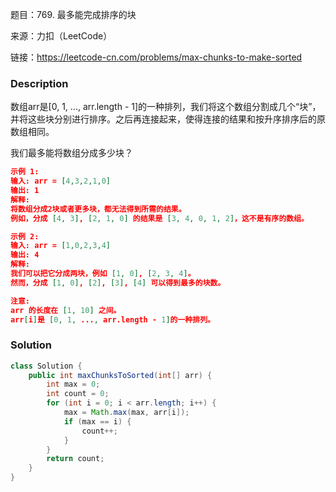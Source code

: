 题目：769. 最多能完成排序的块

来源：力扣（LeetCode）

链接：https://leetcode-cn.com/problems/max-chunks-to-make-sorted


### Description

数组arr是[0, 1, ..., arr.length - 1]的一种排列，我们将这个数组分割成几个“块”，并将这些块分别进行排序。之后再连接起来，使得连接的结果和按升序排序后的原数组相同。

我们最多能将数组分成多少块？

```json
示例 1:
输入: arr = [4,3,2,1,0]
输出: 1
解释:
将数组分成2块或者更多块，都无法得到所需的结果。
例如，分成 [4, 3], [2, 1, 0] 的结果是 [3, 4, 0, 1, 2]，这不是有序的数组。

示例 2:
输入: arr = [1,0,2,3,4]
输出: 4
解释:
我们可以把它分成两块，例如 [1, 0], [2, 3, 4]。
然而，分成 [1, 0], [2], [3], [4] 可以得到最多的块数。

注意:
arr 的长度在 [1, 10] 之间。
arr[i]是 [0, 1, ..., arr.length - 1]的一种排列。
```

### Solution



```java
class Solution {
    public int maxChunksToSorted(int[] arr) {
        int max = 0;
        int count = 0;
        for (int i = 0; i < arr.length; i++) {
            max = Math.max(max, arr[i]);
            if (max == i) {
                count++;
            }
        }
        return count;
    }
}
```

